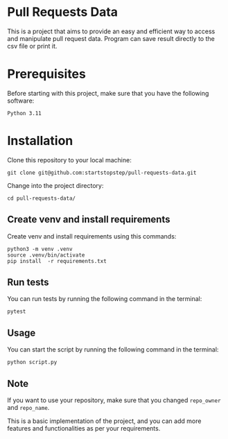 # Pull Requests Data

This is a project that aims to provide an easy and efficient way to access and manipulate pull request data.
Program can save result directly to the csv file or print it.

# Prerequisites

Before starting with this project, make sure that you have the following software:

```
Python 3.11
```

# Installation

Clone this repository to your local machine:

```
git clone git@github.com:startstopstep/pull-requests-data.git
```

Change into the project directory:

```
cd pull-requests-data/
```

## Create venv and install requirements

Create venv and install requirements using this commands:

```
python3 -m venv .venv
source .venv/bin/activate
pip install  -r requirements.txt
```

## Run tests

You can run tests by running the following command in the terminal:

```
pytest
```

## Usage

You can start the script by running the following command in the terminal:

```
python script.py
```

## Note

If you want to use your repository, make sure that you changed ```repo_owner``` and ```repo_name```.

This is a basic implementation of the project, and you can add more features and functionalities as per your
requirements.
